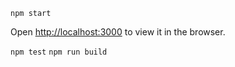 `npm start`

Open [http://localhost:3000](http://localhost:3000) to view it in the browser.

`npm test`
`npm run build`
